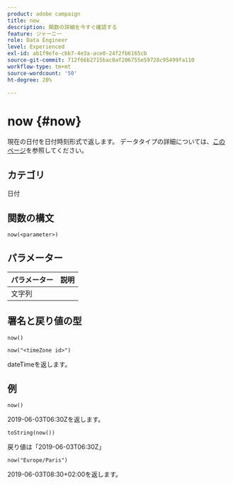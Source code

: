 ```yaml
---
product: adobe campaign
title: now
description: 関数の詳細を今すぐ確認する
feature: ジャーニー
role: Data Engineer
level: Experienced
exl-id: ab1f9efe-cbb7-4e3a-ace0-24f2fb6165cb
source-git-commit: 712f66b2715bac0af206755e59728c95499fa110
workflow-type: tm+mt
source-wordcount: '50'
ht-degree: 20%

---
```


# now {#now}

現在の日付を日付時刻形式で返します。 データタイプの詳細については、[このページ](../expression/data-types.md)を参照してください。

## カテゴリ

日付

## 関数の構文

`now(<parameter>)`

## パラメーター

| パラメーター | 説明 |
|--- |--- |
| 文字列 |  |

## 署名と戻り値の型

`now()`

`now("<timeZone id>")`

dateTimeを返します。

## 例

`now()`

2019-06-03T06:30Zを返します。

`toString(now())`

戻り値は「2019-06-03T06:30Z」

`now("Europe/Paris")`

2019-06-03T08:30+02:00を返します。
